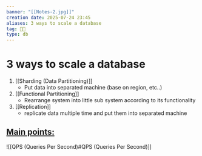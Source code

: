 ```yaml
---
banner: "[[Notes-2.jpg]]"
creation date: 2025-07-24 23:45
aliases: 3 ways to scale a database
tag: 👨‍💻
type: db
---
```

# 3 ways to scale a database
1. [[Sharding (Data Partitioning)]]
	- Put data into separated machine (base on region, etc..)
2. [[Functional Partitioning]]
	- Rearrange system into little sub system according to its functionality
3. [[Replication]]
	-  replicate data multiple time and put them into separated machine
## <u>Main points:</u>
![[QPS (Queries Per Second)#QPS (Queries Per Second)]]

